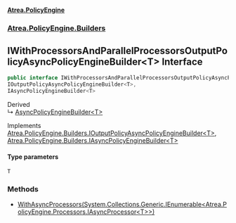 #### [Atrea.PolicyEngine](./index.md 'index')
### [Atrea.PolicyEngine.Builders](./Atrea-PolicyEngine-Builders.md 'Atrea.PolicyEngine.Builders')
## IWithProcessorsAndParallelProcessorsOutputPolicyAsyncPolicyEngineBuilder&lt;T&gt; Interface
```csharp
public interface IWithProcessorsAndParallelProcessorsOutputPolicyAsyncPolicyEngineBuilder<T> :
IOutputPolicyAsyncPolicyEngineBuilder<T>,
IAsyncPolicyEngineBuilder<T>
```
Derived  
&#8627; [AsyncPolicyEngineBuilder&lt;T&gt;](./Atrea-PolicyEngine-Builders-AsyncPolicyEngineBuilder-T-.md 'Atrea.PolicyEngine.Builders.AsyncPolicyEngineBuilder&lt;T&gt;')  

Implements [Atrea.PolicyEngine.Builders.IOutputPolicyAsyncPolicyEngineBuilder&lt;](./Atrea-PolicyEngine-Builders-IOutputPolicyAsyncPolicyEngineBuilder-T-.md 'Atrea.PolicyEngine.Builders.IOutputPolicyAsyncPolicyEngineBuilder&lt;T&gt;')[T](#Atrea-PolicyEngine-Builders-IWithProcessorsAndParallelProcessorsOutputPolicyAsyncPolicyEngineBuilder-T--T 'Atrea.PolicyEngine.Builders.IWithProcessorsAndParallelProcessorsOutputPolicyAsyncPolicyEngineBuilder&lt;T&gt;.T')[&gt;](./Atrea-PolicyEngine-Builders-IOutputPolicyAsyncPolicyEngineBuilder-T-.md 'Atrea.PolicyEngine.Builders.IOutputPolicyAsyncPolicyEngineBuilder&lt;T&gt;'), [Atrea.PolicyEngine.Builders.IAsyncPolicyEngineBuilder&lt;](./Atrea-PolicyEngine-Builders-IAsyncPolicyEngineBuilder-T-.md 'Atrea.PolicyEngine.Builders.IAsyncPolicyEngineBuilder&lt;T&gt;')[T](#Atrea-PolicyEngine-Builders-IWithProcessorsAndParallelProcessorsOutputPolicyAsyncPolicyEngineBuilder-T--T 'Atrea.PolicyEngine.Builders.IWithProcessorsAndParallelProcessorsOutputPolicyAsyncPolicyEngineBuilder&lt;T&gt;.T')[&gt;](./Atrea-PolicyEngine-Builders-IAsyncPolicyEngineBuilder-T-.md 'Atrea.PolicyEngine.Builders.IAsyncPolicyEngineBuilder&lt;T&gt;')  
#### Type parameters
<a name='Atrea-PolicyEngine-Builders-IWithProcessorsAndParallelProcessorsOutputPolicyAsyncPolicyEngineBuilder-T--T'></a>
`T`  
  
### Methods
- [WithAsyncProcessors(System.Collections.Generic.IEnumerable&lt;Atrea.PolicyEngine.Processors.IAsyncProcessor&lt;T&gt;&gt;)](./Atrea-PolicyEngine-Builders-IWithProcessorsAndParallelProcessorsOutputPolicyAsyncPolicyEngineBuilder-T--WithAsyncProcessors(System-Collections-Generic-IEnumerable-Atrea-PolicyEngine-Processors-IAsyncProcessor-T--).md 'Atrea.PolicyEngine.Builders.IWithProcessorsAndParallelProcessorsOutputPolicyAsyncPolicyEngineBuilder&lt;T&gt;.WithAsyncProcessors(System.Collections.Generic.IEnumerable&lt;Atrea.PolicyEngine.Processors.IAsyncProcessor&lt;T&gt;&gt;)')
